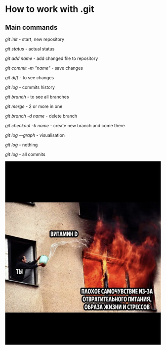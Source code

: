 # How to work with .git
## Main commands
*git init* - start, new repository

*git status* - actual status

*git add name* - add changed file to repository

*git commit -m "name"* - save changes

*git diff* - to see changes

*git log* - commits history

*git branch* - to see all branches

*git merge* - 2 or more in one

*git branch -d name* - delete branch

*git checkout -b name* - create new branch and come there

*git log --graph* - visualisation

*git log* - nothing 

*git log* - all commits



![hallo](IMG_6163.jpg)
